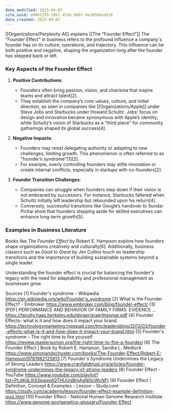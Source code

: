 ```yaml
---
date_modified: 2025-04-07
site_uuid: e00b1259-20e1-47de-b6bf-9a30506ea918
date_created: 2025-04-07
---
```


[[Organizations/Perplexity AI]] explains [[The “Founder Effect”]]
The "Founder Effect" in business refers to the profound influence a company's founder has on its culture, operations, and trajectory. This influence can be both positive and negative, shaping the organization long after the founder has stepped back or left.

### **Key Aspects of the Founder Effect**

1. **Positive Contributions**:
   - Founders often bring passion, vision, and charisma that inspire teams and attract talent[2].
   - They establish the company’s core values, culture, and initial direction, as seen in companies like [[Organizations/Apple]] under Steve Jobs and Starbucks under Howard Schultz. Jobs’ focus on design and innovation became synonymous with Apple’s identity, while Schultz’s vision of Starbucks as a "third place" for community gatherings shaped its global success[4].

2. **Negative Impacts**:
   - Founders may resist delegating authority or adapting to new challenges, limiting growth. This phenomenon is often referred to as "founder’s syndrome"[1][2].
   - For example, overly controlling founders may stifle innovation or create internal conflicts, especially in startups with co-founders[2].

3. **Founder Transition Challenges**:
   - Companies can struggle when founders step down if their vision is not embraced by successors. For instance, Starbucks faltered when Schultz initially left leadership but rebounded upon his return[4].
   - Conversely, successful transitions like Google’s handover to Sundar Pichai show that founders stepping aside for skilled executives can enhance long-term growth[5].

### **Examples in Business Literature**
Books like *The Founder Effect* by Robert E. Hampson explore how founders shape organizations creatively and culturally[6]. Additionally, business classics such as *Good to Great* by Jim Collins touch on leadership transitions and the importance of building sustainable systems beyond a single leader.

Understanding the founder effect is crucial for balancing the founder's legacy with the need for adaptability and professional management as businesses grow.

Sources
[1] Founder's syndrome - Wikipedia https://en.wikipedia.org/wiki/Founder's_syndrome
[2] What Is the Founder Effect? - Embroker https://www.embroker.com/blog/founder-effect/
[3] [PDF] PERFORMANCE AND BEHAVIOR OF FAMILY FIRMS: EVIDENCE ... https://faculty.haas.berkeley.edu/dsraer/sraerthesmar.pdf
[4] Founder Effects- what is it and how does it impact your brand. https://technologymarketing.typepad.com/tmcleadersblog/2013/03/founder-effects-what-is-it-and-how-does-it-impact-your-brand.html
[5] Founder's syndrome – The right time to fire yourself https://review.mastersunion.org/the-right-time-to-fire-a-founder/
[6] The Founder Effect | Book by Robert E. Hampson, Sandra L. Medlock https://www.simonandschuster.com/books/The-Founder-Effect/Robert-E-Hampson/9781982125813
[7] Founder's Syndrome Undermines the Legacy of Strong Leaders https://www.cranfieldtrust.org/articles/founder-syndrome-undermines-the-legacy-of-strong-leaders
[8] Founder Effect - YouTube https://www.youtube.com/playlist?list=PLdKdL0iSSpgqxdQTHUUqBmAgN0lcWcNFt
[9] Founder Effect | Definition, Concept & Examples - Lesson - Study.com https://study.com/academy/lesson/founder-effect-example-definition-quiz.html
[10] Founder Effect - National Human Genome Research Institute https://www.genome.gov/genetics-glossary/Founder-Effect